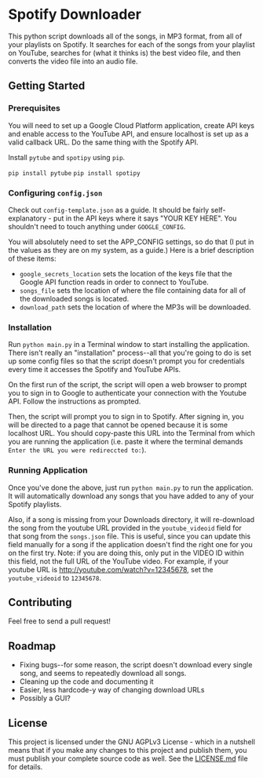 # Spotify Downloader

This python script downloads all of the songs, in MP3 format, from all of your playlists on Spotify. It searches for each of the songs from your playlist on YouTube, searches for (what it thinks is) the best video file, and then converts the video file into an audio file.

## Getting Started

### Prerequisites

You will need to set up a Google Cloud Platform application, create API keys and enable access to the YouTube API, and ensure localhost is set up as a valid callback URL. Do the same thing with the Spotify API.

Install `pytube` and `spotipy` using `pip`.

`pip install pytube`
`pip install spotipy`

### Configuring `config.json`

Check out `config-template.json` as a guide. It should be fairly self-explanatory - put in the API keys where it says "YOUR KEY HERE". You shouldn't need to touch anything under `GOOGLE_CONFIG`.

You will absolutely need to set the APP_CONFIG settings, so do that (I put in the values as they are on my system, as a guide.) Here is a brief description of these items: 

- `google_secrets_location` sets the location of the keys file that the Google API function reads in order to connect to YouTube.
- `songs_file` sets the location of where the file containing data for all of the downloaded songs is located.
- `download_path` sets the location of where the MP3s will be downloaded.

### Installation

Run `python main.py` in a Terminal window to start installing the application. There isn't really an "installation" process--all that you're going to do is set up some config files so that the script doesn't prompt you for credentials every time it accesses the Spotify and YouTube APIs.

On the first run of the script, the script will open a web browser to prompt you to sign in to Google to authenticate your connection with the Youtube API. Follow the instructions as prompted.

Then, the script will prompt you to sign in to Spotify. After signing in, you will be directed to a page that cannot be opened because it is some localhost URL. You should copy-paste this URL into the Terminal from which you are running the application (i.e. paste it where the terminal demands `Enter the URL you were redireccted to:`).

### Running Application

Once you've done the above, just run `python main.py` to run the application. It will automatically download any songs that you have added to any of your Spotify playlists. 

Also, if a song is missing from your Downloads directory, it will re-download the song from the youtube URL provided in the `youtube_videoid` field for that song from the `songs.json` file. This is useful, since you can update this field manually for a song if the application doesn't find the right one for you on the first try. Note: if you are doing this, only put in the VIDEO ID within this field, not the full URL of the YouTube video. For example, if your youtube URL is http://youtube.com/watch?v=12345678, set the `youtube_videoid` to `12345678`.

## Contributing

Feel free to send a pull request!

## Roadmap

- Fixing bugs--for some reason, the script doesn't download every single song, and seems to repeatedly download all songs.
- Cleaning up the code and documenting it
- Easier, less hardcode-y way of changing download URLs
- Possibly a GUI?

## License

This project is licensed under the GNU AGPLv3 License - which in a nutshell means that if you make any changes to this project and publish them, you must publish your complete source code as well. See the [LICENSE.md](LICENSE.md) file for details.